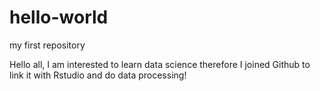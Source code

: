 # hello-world
my first repository

Hello all,
I am interested to learn data science therefore I joined Github to link it with Rstudio and do data processing!  
